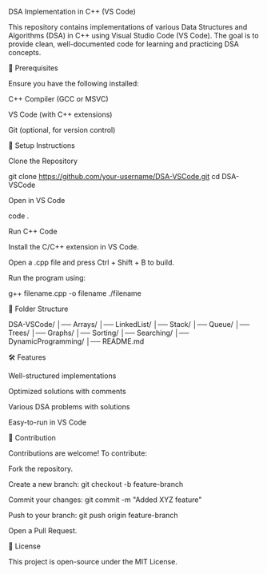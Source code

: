 DSA Implementation in C++ (VS Code)

This repository contains implementations of various Data Structures and Algorithms (DSA) in C++ using Visual Studio Code (VS Code). The goal is to provide clean, well-documented code for learning and practicing DSA concepts.

📌 Prerequisites

Ensure you have the following installed:

C++ Compiler (GCC or MSVC)

VS Code (with C++ extensions)

Git (optional, for version control)

🚀 Setup Instructions

Clone the Repository

git clone https://github.com/your-username/DSA-VSCode.git
cd DSA-VSCode

Open in VS Code

code .

Run C++ Code

Install the C/C++ extension in VS Code.

Open a .cpp file and press Ctrl + Shift + B to build.

Run the program using:

g++ filename.cpp -o filename
./filename

📁 Folder Structure

DSA-VSCode/
│── Arrays/
│── LinkedList/
│── Stack/
│── Queue/
│── Trees/
│── Graphs/
│── Sorting/
│── Searching/
│── DynamicProgramming/
│── README.md

🛠 Features

Well-structured implementations

Optimized solutions with comments

Various DSA problems with solutions

Easy-to-run in VS Code

🎯 Contribution

Contributions are welcome! To contribute:

Fork the repository.

Create a new branch: git checkout -b feature-branch

Commit your changes: git commit -m "Added XYZ feature"

Push to your branch: git push origin feature-branch

Open a Pull Request.

📜 License

This project is open-source under the MIT License.

